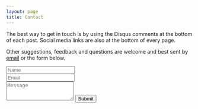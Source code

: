 ```yaml
---
layout: page
title: Contact
---
```


The best way to get in touch is by using the Disqus comments at the bottom of each post. Social media links are also at the bottom of every page.

Other suggestions, feedback and questions are welcome and best sent by [email](mailto:contactninezerozeronine@gmail.com) or the form below.

<form action="https://formspree.io/contactninezerozeronine@gmail.com" method="POST" class="form" id="contact-form">
  <div class="row">
    <div class="col-xs-6">
      <input type="text" name="name" class="form-control input-lg" placeholder="Name" title="Name" required="required">
    </div>
    <div class="col-xs-6">
      <input type="email" name="_replyto" class="form-control input-lg" placeholder="Email" title="Email">
    </div>
  </div>
  <textarea type="text" name="content" class="form-control input-lg" placeholder="Message" title="Message" required="required" rows="3"></textarea>
  <button type="submit" class="btn btn-lg btn-primary">Submit</button>
  <input type="hidden" name="_subject" value="ninezerozeronine contact form submission">
  <input type="hidden" name="_format" value="plain" />
</form>